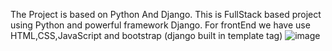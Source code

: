 The Project is based on Python And Django.
This is FullStack based project using Python and powerful framework Django.
For frontEnd we have use HTML,CSS,JavaScript and bootstrap (django built in template tag)
![image](https://github.com/mhabib5073/FoodCourt/assets/30970658/f2020d56-b486-4673-be41-1792fdcce87f)
